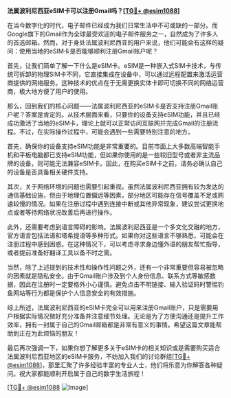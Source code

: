 **法属波利尼西亚eSIM卡可以注册Gmail吗？[[TG💪+ @esim1088](https://t.me/s/esim1088)]**

在当今数字化的时代，电子邮件已经成为我们日常生活中不可或缺的一部分。而Google旗下的Gmail作为全球最受欢迎的电子邮件服务之一，自然成为了许多人的首选邮箱。然而，对于身处法属波利尼西亚的用户来说，他们可能会有这样的疑问：使用当地的eSIM卡是否能够顺利注册Gmail账户呢？

首先，让我们简单了解一下什么是eSIM卡。eSIM是一种嵌入式SIM卡技术，与传统可拆卸的物理SIM卡不同，它直接集成在设备中，可以通过远程配置来激活运营商提供的网络服务。这种技术的优点在于无需更换实体卡即可切换不同的网络运营商，极大地方便了用户的使用。

那么，回到我们的核心问题——法属波利尼西亚的eSIM卡是否支持注册Gmail账户呢？答案是肯定的。从技术层面来看，只要你的设备支持eSIM功能，并且已经成功激活了当地的eSIM卡，理论上就可以正常访问互联网并完成Gmail的注册流程。不过，在实际操作过程中，可能会遇到一些需要特别注意的地方。

首先，确保你的设备支持eSIM功能是非常重要的。目前市面上大多数高端智能手机和平板电脑都已支持eSIM功能，但如果你使用的是一些较旧型号或者非主流品牌的设备，则可能无法兼容eSIM卡。因此，在购买eSIM卡之前，请务必确认自己的设备是否具备相关硬件支持。

其次，关于网络环境的问题也需要引起重视。虽然法属波利尼西亚拥有较为发达的通信基础设施，但由于地理位置偏远等因素，部分地区可能存在信号覆盖不足或网速较慢的情况。如果在注册过程中遇到连接中断或其他异常现象，建议尝试更换地点或者等待网络状况改善后再进行操作。

此外，还需要考虑到语言障碍的影响。法属波利尼西亚是一个多文化交融的地方，官方语言包括法语和塔希提语等多种形式。如果你对这些语言不够熟悉，可能会在注册过程中感到困惑。在这种情况下，可以考虑寻求身边懂外语的朋友帮忙指导，或者提前准备好翻译工具以备不时之需。

当然，除了上述提到的技术性和操作性问题之外，还有一个非常重要但容易被忽略的因素就是隐私安全。由于Gmail账户涉及到个人身份信息、联系方式等敏感数据，因此在注册时一定要格外小心谨慎。避免点击不明链接、输入验证码时警惕钓鱼网站等行为都是保护个人信息安全的有效措施。

综上所述，法属波利尼西亚的eSIM卡完全可以用来注册Gmail账户，只是需要用户根据实际情况做好充分准备并注意细节处理。无论是为了方便沟通还是提升工作效率，拥有一封属于自己的Gmail邮箱都是非常有意义的事情。希望这篇文章能帮助到正在为此烦恼的朋友！

最后再次强调一下，如果你想了解更多关于eSIM卡的相关知识或是需要购买适合法属波利尼西亚地区的eSIM卡服务，不妨加入我们的讨论群组[[TG💪+ @esim1088](https://t.me/s/esim1088)]，那里汇聚了许多经验丰富的专业人士，他们将乐意为你解答各种疑问。祝大家都能顺利开启属于自己的数字生活旅程！

[[TG💪+ @esim1088](https://t.me/s/esim1088) ![Image](https://i.postimg.cc/4NQfJmqS/Snipaste-2025-05-13-00-14-12.png)]